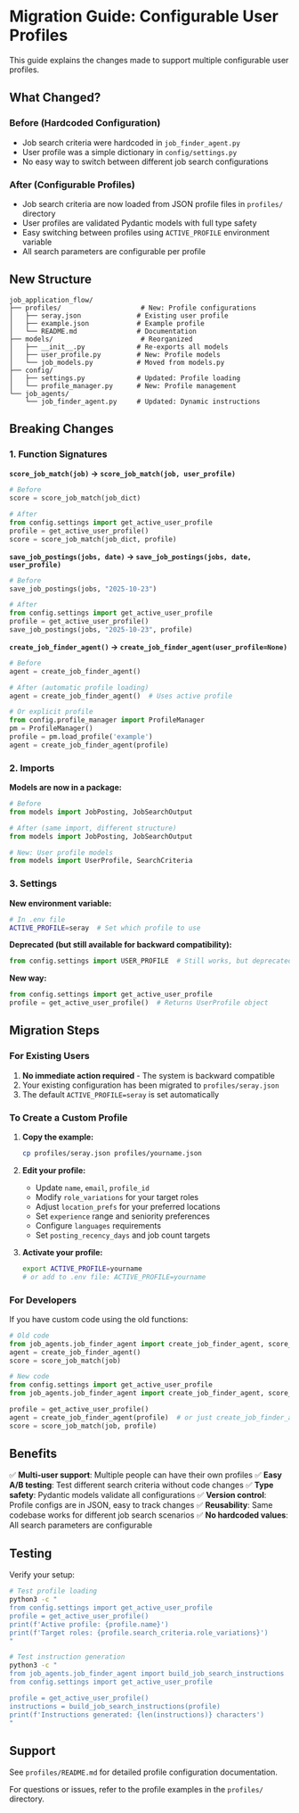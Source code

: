 # Migration Guide: Configurable User Profiles

This guide explains the changes made to support multiple configurable user profiles.

## What Changed?

### Before (Hardcoded Configuration)
- Job search criteria were hardcoded in `job_finder_agent.py`
- User profile was a simple dictionary in `config/settings.py`
- No easy way to switch between different job search configurations

### After (Configurable Profiles)
- Job search criteria are now loaded from JSON profile files in `profiles/` directory
- User profiles are validated Pydantic models with full type safety
- Easy switching between profiles using `ACTIVE_PROFILE` environment variable
- All search parameters are configurable per profile

## New Structure

```
job_application_flow/
├── profiles/                    # New: Profile configurations
│   ├── seray.json              # Existing user profile
│   ├── example.json            # Example profile
│   └── README.md               # Documentation
├── models/                      # Reorganized
│   ├── __init__.py             # Re-exports all models
│   ├── user_profile.py         # New: Profile models
│   └── job_models.py           # Moved from models.py
├── config/
│   ├── settings.py             # Updated: Profile loading
│   └── profile_manager.py      # New: Profile management
└── job_agents/
    └── job_finder_agent.py     # Updated: Dynamic instructions
```

## Breaking Changes

### 1. Function Signatures

**`score_job_match(job)` → `score_job_match(job, user_profile)`**
```python
# Before
score = score_job_match(job_dict)

# After
from config.settings import get_active_user_profile
profile = get_active_user_profile()
score = score_job_match(job_dict, profile)
```

**`save_job_postings(jobs, date)` → `save_job_postings(jobs, date, user_profile)`**
```python
# Before
save_job_postings(jobs, "2025-10-23")

# After
from config.settings import get_active_user_profile
profile = get_active_user_profile()
save_job_postings(jobs, "2025-10-23", profile)
```

**`create_job_finder_agent()` → `create_job_finder_agent(user_profile=None)`**
```python
# Before
agent = create_job_finder_agent()

# After (automatic profile loading)
agent = create_job_finder_agent()  # Uses active profile

# Or explicit profile
from config.profile_manager import ProfileManager
pm = ProfileManager()
profile = pm.load_profile('example')
agent = create_job_finder_agent(profile)
```

### 2. Imports

**Models are now in a package:**
```python
# Before
from models import JobPosting, JobSearchOutput

# After (same import, different structure)
from models import JobPosting, JobSearchOutput

# New: User profile models
from models import UserProfile, SearchCriteria
```

### 3. Settings

**New environment variable:**
```bash
# In .env file
ACTIVE_PROFILE=seray  # Set which profile to use
```

**Deprecated (but still available for backward compatibility):**
```python
from config.settings import USER_PROFILE  # Still works, but deprecated
```

**New way:**
```python
from config.settings import get_active_user_profile
profile = get_active_user_profile()  # Returns UserProfile object
```

## Migration Steps

### For Existing Users

1. **No immediate action required** - The system is backward compatible
2. Your existing configuration has been migrated to `profiles/seray.json`
3. The default `ACTIVE_PROFILE=seray` is set automatically

### To Create a Custom Profile

1. **Copy the example:**
   ```bash
   cp profiles/seray.json profiles/yourname.json
   ```

2. **Edit your profile:**
   - Update `name`, `email`, `profile_id`
   - Modify `role_variations` for your target roles
   - Adjust `location_prefs` for your preferred locations
   - Set `experience` range and seniority preferences
   - Configure `languages` requirements
   - Set `posting_recency_days` and job count targets

3. **Activate your profile:**
   ```bash
   export ACTIVE_PROFILE=yourname
   # or add to .env file: ACTIVE_PROFILE=yourname
   ```

### For Developers

If you have custom code using the old functions:

```python
# Old code
from job_agents.job_finder_agent import create_job_finder_agent, score_job_match
agent = create_job_finder_agent()
score = score_job_match(job)

# New code
from config.settings import get_active_user_profile
from job_agents.job_finder_agent import create_job_finder_agent, score_job_match

profile = get_active_user_profile()
agent = create_job_finder_agent(profile)  # or just create_job_finder_agent()
score = score_job_match(job, profile)
```

## Benefits

✅ **Multi-user support**: Multiple people can have their own profiles
✅ **Easy A/B testing**: Test different search criteria without code changes
✅ **Type safety**: Pydantic models validate all configurations
✅ **Version control**: Profile configs are in JSON, easy to track changes
✅ **Reusability**: Same codebase works for different job search scenarios
✅ **No hardcoded values**: All search parameters are configurable

## Testing

Verify your setup:

```bash
# Test profile loading
python3 -c "
from config.settings import get_active_user_profile
profile = get_active_user_profile()
print(f'Active profile: {profile.name}')
print(f'Target roles: {profile.search_criteria.role_variations}')
"

# Test instruction generation
python3 -c "
from job_agents.job_finder_agent import build_job_search_instructions
from config.settings import get_active_user_profile

profile = get_active_user_profile()
instructions = build_job_search_instructions(profile)
print(f'Instructions generated: {len(instructions)} characters')
"
```

## Support

See `profiles/README.md` for detailed profile configuration documentation.

For questions or issues, refer to the profile examples in the `profiles/` directory.
